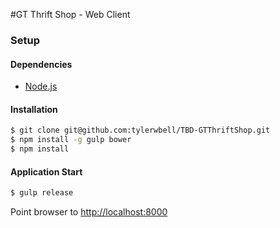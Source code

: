 #GT Thrift Shop - Web Client

### Setup

#### Dependencies

* [Node.js](http://nodejs.org)

#### Installation

```sh
$ git clone git@github.com:tylerwbell/TBD-GTThriftShop.git
$ npm install -g gulp bower
$ npm install
```

#### Application Start

```sh
$ gulp release
```

Point browser to [http://localhost:8000](http://localhost:8000)
